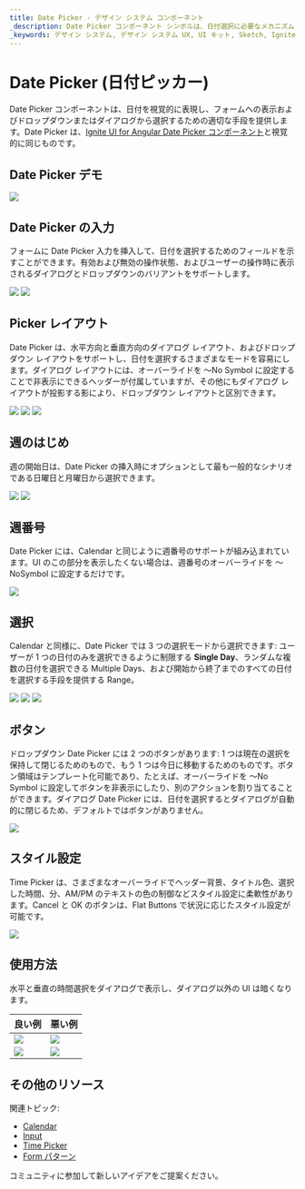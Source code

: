 ```yaml
---
title: Date Picker - デザイン システム コンポーネント
_description: Date Picker コンポーネント シンボルは、日付選択に必要なメカニズムを提供する日付のビジュアル表現として使用します。
_keywords: デザイン システム, デザイン システム UX, UI キット, Sketch, Ignite UI for Angular, Sketch to Angular, Angular, Angular デザイン システム, Sketch からコードをエクスポート, Angular 用のデザイン キット, Sketch HTML, Sketch to HTML, Sketch UI キット 
---
```


# Date Picker (日付ピッカー)

Date Picker コンポーネントは、日付を視覚的に表現し、フォームへの表示およびドロップダウンまたはダイアログから選択するための適切な手段を提供します。Date Picker は、[Ignite UI for Angular Date Picker コンポーネント](https://www.infragistics.com/products/ignite-ui-angular/angular/components/date_picker.html)と視覚的に同じものです。

## Date Picker デモ

<img class="responsive-img" src="../images/datepicker_demo.png" srcset="../images/datepicker_demo@2x.png 2x" />

## Date Picker の入力

フォームに Date Picker 入力を挿入して、日付を選択するためのフィールドを示すことができます。有効および無効の操作状態、およびユーザーの操作時に表示されるダイアログとドロップダウンのバリアントをサポートします。

<img class="responsive-img" src="../images/datepicker_enabled.png" srcset="../images/datepicker_enabled@2x.png 2x" />
<img class="responsive-img" src="../images/datepicker_disabled.png" srcset="../images/datepicker_disabled@2x.png 2x" />

## Picker レイアウト

Date Picker は、水平方向と垂直方向のダイアログ レイアウト、およびドロップダウン レイアウトをサポートし、日付を選択するさまざまなモードを容易にします。ダイアログ レイアウトには、オーバーライドを 〜No Symbol に設定することで非表示にできるヘッダーが付属していますが、その他にもダイアログ レイアウトが投影する影により、ドロップダウン レイアウトと区別できます。

<img class="responsive-img" src="../images/datepicker_horizontal.png" srcset="../images/datepicker_horizontal@2x.png 2x" />
<img class="responsive-img" src="../images/datepicker_vertical.png" srcset="../images/datepicker_vertical@2x.png 2x" />
<img class="responsive-img" src="../images/datepicker_dropdown.png" srcset="../images/datepicker_dropdown@2x.png 2x" />

## 週のはじめ

週の開始日は、Date Picker の挿入時にオプションとして最も一般的なシナリオである日曜日と月曜日から選択できます。

<img class="responsive-img" src="../images/datepicker_dropdown.png" srcset="../images/datepicker_dropdown@2x.png 2x" />
<img class="responsive-img" src="../images/datepicker_monday.png" srcset="../images/datepicker_monday@2x.png 2x" />

## 週番号

Date Picker には、Calendar と同じように週番号のサポートが組み込まれています。UI のこの部分を表示したくない場合は、週番号のオーバーライドを 〜NoSymbol に設定するだけです。

<img class="responsive-img" src="../images/datepicker_weeknumbers.png" srcset="../images/datepicker_weeknumbers@2x.png 2x" />

## 選択

Calendar と同様に、Date Picker では 3 つの選択モードから選択できます: ユーザーが 1 つの日付のみを選択できるように制限する  **Single Day**、ランダムな複数の日付を選択できる Multiple Days、および開始から終了までのすべての日付を選択する手段を提供する Range。

<img class="responsive-img" src="../images/datepicker_dropdown.png" srcset="../images/datepicker_dropdown@2x.png 2x" />
<img class="responsive-img" src="../images/datepicker_selection.png" srcset="../images/datepicker_selection@2x.png 2x" />
<img class="responsive-img" src="../images/datepicker_range.png" srcset="../images/datepicker_range@2x.png 2x" />

## ボタン

ドロップダウン Date Picker には 2 つのボタンがあります: 1 つは現在の選択を保持して閉じるためのもので、もう 1 つは今日に移動するためのものです。ボタン領域はテンプレート化可能であり、たとえば、オーバーライドを 〜No Symbol に設定してボタンを非表示にしたり、別のアクションを割り当てることができます。ダイアログ Date Picker には、日付を選択するとダイアログが自動的に閉じるため、デフォルトではボタンがありません。

<img class="responsive-img" src="../images/datepicker_buttons.png" srcset="../images/datepicker_buttons@2x.png 2x" />

## スタイル設定

Time Picker は、さまざまなオーバーライドでヘッダー背景、タイトル色、選択した時間、分、AM/PM のテキストの色の制御などスタイル設定に柔軟性があります。Cancel と OK のボタンは、Flat Buttons で状況に応じたスタイル設定が可能です。

<img class="responsive-img" src="../images/datepicker_styling.png" srcset="../images/datepicker_styling@2x.png 2x" />

## 使用方法

水平と垂直の時間選択をダイアログで表示し、ダイアログ以外の UI は暗くなります。

| 良い例                                                                                     | 悪い例                                                                                      |
| -------------------------------------------------------------------------------------- | ------------------------------------------------------------------------------------------ |
| <img class="responsive-img" src="../images/datepicker_do1.png" srcset="../images/datepicker_do1@2x.png 2x" /> | <img class="responsive-img" src="../images/datepicker_dont1.png" srcset="../images/datepicker_dont1@2x.png 2x" /> |
| <img class="responsive-img" src="../images/datepicker_do2.png" srcset="../images/datepicker_do2@2x.png 2x" /> | <img class="responsive-img" src="../images/datepicker_dont2.png" srcset="../images/datepicker_dont2@2x.png 2x" /> |

## その他のリソース

関連トピック:

- [Calendar](calendar.md)
- [Input](input.md)
- [Time Picker](time-picker.md)
- [Form パターン](../patterns/form.md)
  <div class="divider--half"></div>

コミュニティに参加して新しいアイデアをご提案ください。



